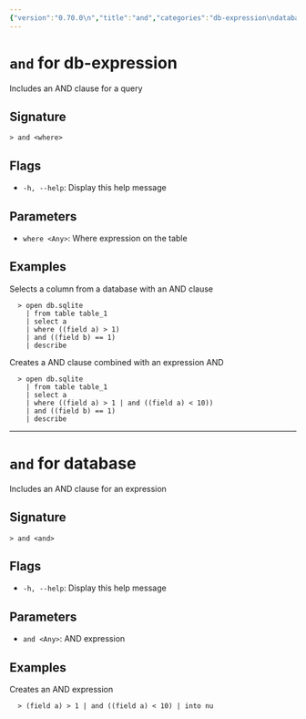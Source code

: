 ```yaml
---
{"version":"0.70.0\n","title":"and","categories":"db-expression\ndatabase","usage":"Includes an AND clause for a query\nIncludes an AND clause for an expression\n"}
---
```

<!-- THIS FILE IS GENERATED BY update_book_commands.cjs USING NUSHELL'S HELP COMMANDS.
REFRAIN FROM EDITING IT MANUALLY.-->
# <code>and</code> for db-expression

<div class='command-title'>Includes an AND clause for a query</div>

## Signature

```> and <where>```

## Flags

 * ```-h, --help```: Display this help message
## Parameters

 * ```where <Any>```: Where expression on the table
## Examples

  Selects a column from a database with an AND clause
```shell
  > open db.sqlite
    | from table table_1
    | select a
    | where ((field a) > 1)
    | and ((field b) == 1)
    | describe
```
  Creates a AND clause combined with an expression AND
```shell
  > open db.sqlite
    | from table table_1
    | select a
    | where ((field a) > 1 | and ((field a) < 10))
    | and ((field b) == 1)
    | describe
```

---
# <code>and</code> for database

<div class='command-title'>Includes an AND clause for an expression</div>

## Signature

```> and <and>```

## Flags

 * ```-h, --help```: Display this help message
## Parameters

 * ```and <Any>```: AND expression
## Examples

  Creates an AND expression
```shell
  > (field a) > 1 | and ((field a) < 10) | into nu
```


